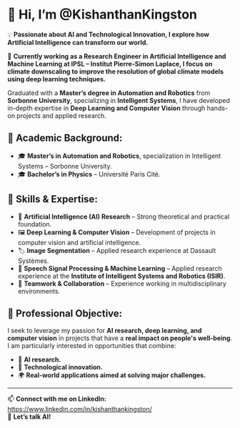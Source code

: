 # 👋 Hi, I’m @KishanthanKingston

💡 **Passionate about AI and Technological Innovation, I explore how Artificial Intelligence can transform our world.**

🎯 **Currently working as a Research Engineer in Artificial Intelligence and Machine Learning at IPSL – Institut Pierre-Simon Laplace, I focus on climate downscaling to improve the resolution of global climate models using deep learning techniques.**

Graduated with a **Master’s degree in Automation and Robotics** from **Sorbonne University**, specializing in **Intelligent Systems**, I have developed in-depth expertise in **Deep Learning and Computer Vision** through hands-on projects and applied research.

## 📌 Academic Background:
- 🎓 **Master’s in Automation and Robotics**, specialization in Intelligent Systems – Sorbonne University.  
- 🎓 **Bachelor’s in Physics** – Université Paris Cité.  

## 🔬 Skills & Expertise:
- 🚀 **Artificial Intelligence (AI) Research** – Strong theoretical and practical foundation.  
- 🖼️ **Deep Learning & Computer Vision** – Development of projects in computer vision and artificial intelligence.  
- 🏷️ **Image Segmentation** – Applied research experience at Dassault Systèmes.  
- 🎤 **Speech Signal Processing & Machine Learning** – Applied research experience at the **Institute of Intelligent Systems and Robotics (ISIR)**.  
- 🤝 **Teamwork & Collaboration** – Experience working in multidisciplinary environments.  

## 🎯 Professional Objective:
I seek to leverage my passion for **AI research, deep learning, and computer vision** in projects that have a **real impact on people's well-being**. I am particularly interested in opportunities that combine:  
- 🧠 **AI research.**  
- 🔬 **Technological innovation.**  
- 🌍 **Real-world applications aimed at solving major challenges.**  

---

📫 **Connect with me on LinkedIn:** https://www.linkedin.com/in/kishanthankingston/  
💬 **Let’s talk AI!**  


<!---
KishanthanKingston/KishanthanKingston is a ✨ special ✨ repository because its `README.md` (this file) appears on your GitHub profile.
You can click the Preview link to take a look at your changes.
--->

